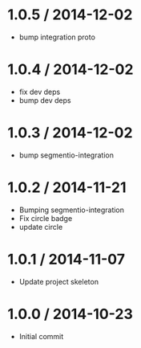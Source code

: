
1.0.5 / 2014-12-02
==================

 * bump integration proto

1.0.4 / 2014-12-02
==================

 * fix dev deps
 * bump dev deps

1.0.3 / 2014-12-02
==================

 * bump segmentio-integration

1.0.2 / 2014-11-21
==================

 * Bumping segmentio-integration
 * Fix circle badge
 * update circle

1.0.1 / 2014-11-07
==================

  * Update project skeleton

1.0.0 / 2014-10-23
==================

  * Initial commit
